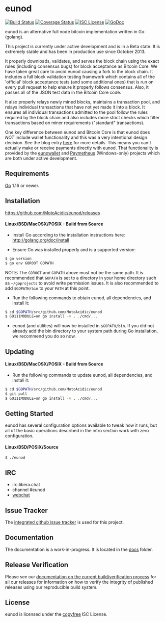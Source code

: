 eunod
====

[![Build Status](https://github.com/MotoAcidic/eunod/workflows/Build%20and%20Test/badge.svg)](https://github.com/MotoAcidic/eunod/actions)
[![Coverage Status](https://coveralls.io/repos/github/MotoAcidic/eunod/badge.svg?branch=master)](https://coveralls.io/github/MotoAcidic/eunod?branch=master)
[![ISC License](https://img.shields.io/badge/license-ISC-blue.svg)](http://copyfree.org)
[![GoDoc](https://img.shields.io/badge/godoc-reference-blue.svg)](https://pkg.go.dev/github.com/MotoAcidic/eunod)

eunod is an alternative full node bitcoin implementation written in Go (golang).

This project is currently under active development and is in a Beta state.  It
is extremely stable and has been in production use since October 2013.

It properly downloads, validates, and serves the block chain using the exact
rules (including consensus bugs) for block acceptance as Bitcoin Core.  We have
taken great care to avoid eunod causing a fork to the block chain.  It includes a
full block validation testing framework which contains all of the 'official'
block acceptance tests (and some additional ones) that is run on every pull
request to help ensure it properly follows consensus.  Also, it passes all of
the JSON test data in the Bitcoin Core code.

It also properly relays newly mined blocks, maintains a transaction pool, and
relays individual transactions that have not yet made it into a block.  It
ensures all individual transactions admitted to the pool follow the rules
required by the block chain and also includes more strict checks which filter
transactions based on miner requirements ("standard" transactions).

One key difference between eunod and Bitcoin Core is that eunod does *NOT* include
wallet functionality and this was a very intentional design decision.  See the
blog entry [here](https://web.archive.org/web/20171125143919/https://blog.conformal.com/eunod-not-your-moms-bitcoin-daemon)
for more details.  This means you can't actually make or receive payments
directly with eunod.  That functionality is provided by the
[eunowallet](https://github.com/MotoAcidic/eunowallet) and
[Paymetheus](https://github.com/MotoAcidic/Paymetheus) (Windows-only) projects
which are both under active development.

## Requirements

[Go](http://golang.org) 1.16 or newer.

## Installation

https://github.com/MotoAcidic/eunod/releases

#### Linux/BSD/MacOSX/POSIX - Build from Source

- Install Go according to the installation instructions here:
  http://golang.org/doc/install

- Ensure Go was installed properly and is a supported version:

```bash
$ go version
$ go env GOROOT GOPATH
```

NOTE: The `GOROOT` and `GOPATH` above must not be the same path.  It is
recommended that `GOPATH` is set to a directory in your home directory such as
`~/goprojects` to avoid write permission issues.  It is also recommended to add
`$GOPATH/bin` to your `PATH` at this point.

- Run the following commands to obtain eunod, all dependencies, and install it:

```bash
$ cd $GOPATH/src/github.com/MotoAcidic/eunod
$ GO111MODULE=on go install -v . ./cmd/...
```

- eunod (and utilities) will now be installed in ```$GOPATH/bin```.  If you did
  not already add the bin directory to your system path during Go installation,
  we recommend you do so now.

## Updating

#### Linux/BSD/MacOSX/POSIX - Build from Source

- Run the following commands to update eunod, all dependencies, and install it:

```bash
$ cd $GOPATH/src/github.com/MotoAcidic/eunod
$ git pull
$ GO111MODULE=on go install -v . ./cmd/...
```

## Getting Started

eunod has several configuration options available to tweak how it runs, but all
of the basic operations described in the intro section work with zero
configuration.

#### Linux/BSD/POSIX/Source

```bash
$ ./eunod
```

## IRC

- irc.libera.chat
- channel #eunod
- [webchat](https://web.libera.chat/gamja/?channels=eunod)

## Issue Tracker

The [integrated github issue tracker](https://github.com/MotoAcidic/eunod/issues)
is used for this project.

## Documentation

The documentation is a work-in-progress.  It is located in the [docs](https://github.com/MotoAcidic/eunod/tree/master/docs) folder.

## Release Verification

Please see our [documentation on the current build/verification
process](https://github.com/MotoAcidic/eunod/tree/master/release) for all our
releases for information on how to verify the integrity of published releases
using our reproducible build system.

## License

eunod is licensed under the [copyfree](http://copyfree.org) ISC License.
